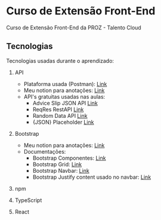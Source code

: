 # Curso de Extensão Front-End

Curso de Extensão Front-End da PROZ - Talento Cloud

## Tecnologias

Tecnologias usadas durante o aprendizado:

1. API
    - Plataforma usada (Postman): [Link](https://www.postman.com/)
    - Meu notion para anotações: [Link](https://www.notion.so/minerva-program/JSON-8c5a30b8534640af822fb76e457f8502?pvs=4)
    - API's gratuitas usadas nas aulas:
        - Advice Slip JSON API [Link](https://api.adviceslip.com/)
        - ReqRes RestAPI [Link](https://reqres.in/)
        - Random Data API [Link](https://random-data-api.com/)
        - {JSON} Placeholder [Link](https://jsonplaceholder.typicode.com/)

2. Bootstrap
    - Meu notion para anotações: [Link](https://www.notion.so/minerva-program/Bootstrap-e94c5fa262e3405982576fb27c780f67)
    - Documentações:
        - Bootstrap Componentes: [Link](https://getbootstrap.com/docs/5.3/components/buttons/)
        - Bootstrap Grid: [Link](https://getbootstrap.com/docs/5.3/layout/grid/)
        - Bootstrap Navbar: [Link](https://getbootstrap.com/docs/5.3/components/navbar/)
        - Bootstrap Justify content usado no navbar: [Link](https://getbootstrap.com/docs/5.3/utilities/flex/)
3. npm
4. TypeScript
5. React

##